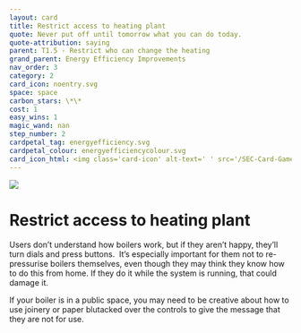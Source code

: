 ```yaml
---
layout: card
title: Restrict access to heating plant
quote: Never put off until tomorrow what you can do today.
quote-attribution: saying
parent: T1.5 - Restrict who can change the heating
grand_parent: Energy Efficiency Improvements 
nav_order: 3
category: 2
card_icon: noentry.svg
space: space
carbon_stars: \*\*
cost: 1
easy_wins: 1
magic_wand: nan
step_number: 2
cardpetal_tag: energyefficiency.svg
cardpetal_colour: energyefficiencycolour.svg
card_icon_html: <img class='card-icon' alt-text=' ' src='/SEC-Card-Game/graphics/card_icons/noentry.svg'>
---
```


<img class='card-icon' alt-text=' ' src='/SEC-Card-Game/graphics/card_icons/noentry.svg'>
<h1>Restrict access to heating plant</h1>

<p>Users don’t understand how boilers work, but if they aren’t happy, they’ll turn dials and press buttons.  It’s especially important for them not to re-pressurise boilers themselves, even though they may think they know how to do this from home. If they do it while the system is running, that could damage it. </p><p>If your boiler is in a public space, you may need to be creative about how to use joinery or paper blutacked over the controls to give the message that they are not for use.</p> 

